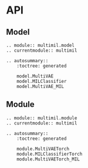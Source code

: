 # API

## Model

```{eval-rst}
.. module:: multimil.model
.. currentmodule:: multimil

.. autosummary::
    :toctree: generated

    model.MultiVAE
    model.MILClassifier
    model.MultiVAE_MIL
```

## Module

```{eval-rst}
.. module:: multimil.module
.. currentmodule:: multimil

.. autosummary::
    :toctree: generated

    module.MultiVAETorch
    module.MILClassifierTorch
    module.MultiVAETorch_MIL
```
